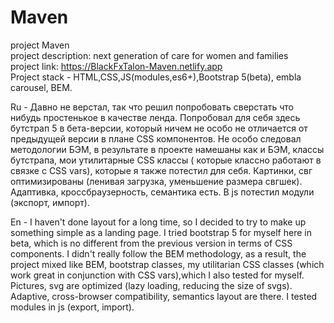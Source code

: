# Maven

project Maven
<br>
project description: next generation of care for women and families
<br>
project link: https://BlackFxTalon-Maven.netlify.app
<br>
Project stack - HTML,CSS,JS(modules,es6+),Bootstrap 5(beta), embla carousel, BEM.

Ru - Давно не верстал, так что решил попробовать сверстать что нибудь простенькое в качестве ленда.
Попробовал для себя здесь бутстрап 5 в бета-версии, который ничем не особо не отличается от предыдущей версии в плане CSS компонентов.
Не особо следовал методологии БЭМ, в результате в проекте намешаны как и БЭМ, классы бутстрапа, мои утилитарные CSS классы ( которые классно работают в связке с СSS vars),
которые я также потестил для себя. Картинки, свг оптимизированы (ленивая загрузка, уменьшение размера свгшек). Адаптивка, кроссбраузерность, семантика есть. В js потестил модули (экспорт, импорт).

En - I haven't done layout for a long time, so I decided to try to make up something simple as a landing page.
I tried bootstrap 5 for myself here in beta, which is no different from the previous version in terms of CSS components.
I didn't really follow the BEM methodology, as a result, the project mixed like BEM, bootstrap classes, my utilitarian CSS classes (which work great in conjunction with CSS vars),which I also tested for myself. Pictures, svg are optimized (lazy loading, reducing the size of svgs). Adaptive, cross-browser compatibility, semantics layout are there. I tested modules in js (export, import).
